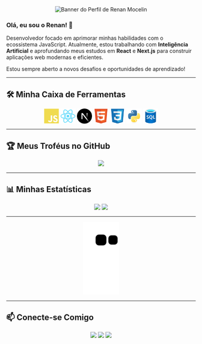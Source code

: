 <div align="center">
  <img src="https://raw.githubusercontent.com/HiRenan/HiRenan/main/banner-exemplo.png" alt="Banner do Perfil de Renan Mocelin"/>
</div>

### Olá, eu sou o Renan! 👋

Desenvolvedor focado em aprimorar minhas habilidades com o ecossistema JavaScript. Atualmente, estou trabalhando com **Inteligência Artificial** e aprofundando meus estudos em **React** e **Next.js** para construir aplicações web modernas e eficientes.

Estou sempre aberto a novos desafios e oportunidades de aprendizado!

---

## 🛠️ Minha Caixa de Ferramentas
<div align="center" style="display: inline_block;">
  <img align="center" alt="JavaScript" height="40" src="https://raw.githubusercontent.com/devicons/devicon/master/icons/javascript/javascript-plain.svg">
  <img align="center" alt="React" height="40" src="https://raw.githubusercontent.com/devicons/devicon/master/icons/react/react-original.svg">
  <img align="center" alt="NextJS" height="40" src="https://raw.githubusercontent.com/devicons/devicon/master/icons/nextjs/nextjs-original.svg" />
  <img align="center" alt="HTML5" height="40" src="https://raw.githubusercontent.com/devicons/devicon/master/icons/html5/html5-original.svg">
  <img align="center" alt="CSS3" height="40" src="https://raw.githubusercontent.com/devicons/devicon/master/icons/css3/css3-original.svg">
  <img align="center" alt="Python" height="40" src="https://raw.githubusercontent.com/devicons/devicon/master/icons/python/python-original.svg">
  <img align="center" alt="SQL" height="40" src="https://raw.githubusercontent.com/devicons/devicon/master/icons/azuresqldatabase/azuresqldatabase-original.svg">
</div>

---

## 🏆 Meus Troféus no GitHub
<div align="center">
  <img src="https://github-profile-trophy.vercel.app/?username=HiRenan&theme=dracula&column=7&margin-w=15&margin-h=15" />
</div>

---

## 📊 Minhas Estatísticas
<div align="center">
  <img width="48%" src="https://github-readme-stats.vercel.app/api?username=HiRenan&show_icons=true&theme=transparent&bg_color=00000000&icon_color=30A3DC&title_color=30A3DC&text_color=FFF&include_all_commits=true&count_private=true"/>
  <img width="49%" src="https://github-readme-stats.vercel.app/api/top-langs/?username=HiRenan&layout=compact&langs_count=7&theme=transparent&bg_color=00000000&title_color=30A3DC&text_color=FFF"/>
</div>

---

<div align="center">
  <img src="https://github.com/HiRenan/HiRenan/blob/output/github-contribution-grid-snake.svg" alt="Snake animation" />
</div>

---

## 📫 Conecte-se Comigo
<div align="center"> 
  <a href="https://www.linkedin.com/in/renan-mocelin-br/" target="_blank"><img src="https://img.shields.io/badge/-LinkedIn-%230077B5?style=for-the-badge&logo=linkedin&logoColor=white" target="_blank"></a>
  <a href="mailto:renanryuakame@gmail.com"><img src="https://img.shields.io/badge/-Gmail-%23333?style=for-the-badge&logo=gmail&logoColor=white" target="_blank"></a>
  <a href="https://www.instagram.com/imrenann_n" target="_blank"><img src="https://img.shields.io/badge/-Instagram-%23E4405F?style=for-the-badge&logo=instagram&logoColor=white" target="_blank"></a>
</div>
